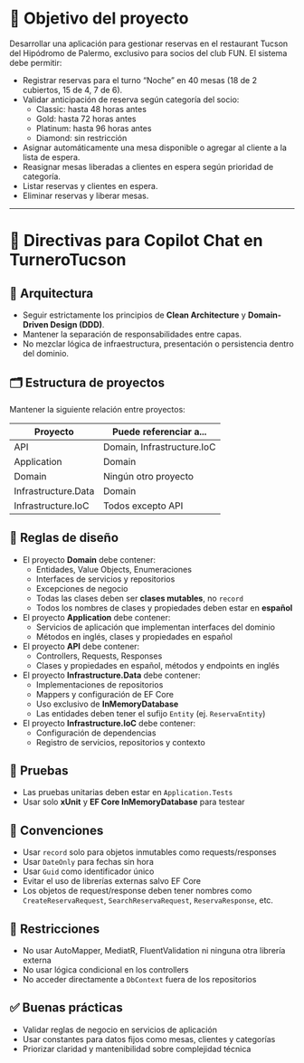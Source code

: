 # 🎯 Objetivo del proyecto

Desarrollar una aplicación para gestionar reservas en el restaurant Tucson del Hipódromo de Palermo, exclusivo para socios del club FUN. El sistema debe permitir:

- Registrar reservas para el turno “Noche” en 40 mesas (18 de 2 cubiertos, 15 de 4, 7 de 6).
- Validar anticipación de reserva según categoría del socio:
  - Classic: hasta 48 horas antes
  - Gold: hasta 72 horas antes
  - Platinum: hasta 96 horas antes
  - Diamond: sin restricción
- Asignar automáticamente una mesa disponible o agregar al cliente a la lista de espera.
- Reasignar mesas liberadas a clientes en espera según prioridad de categoría.
- Listar reservas y clientes en espera.
- Eliminar reservas y liberar mesas.

---

# 🧭 Directivas para Copilot Chat en TurneroTucson

## 🧱 Arquitectura
- Seguir estrictamente los principios de **Clean Architecture** y **Domain-Driven Design (DDD)**.
- Mantener la separación de responsabilidades entre capas.
- No mezclar lógica de infraestructura, presentación o persistencia dentro del dominio.

## 🗂️ Estructura de proyectos
Mantener la siguiente relación entre proyectos:

| Proyecto             | Puede referenciar a...                     |
|----------------------|--------------------------------------------|
| API                  | Domain, Infrastructure.IoC                |
| Application          | Domain                                     |
| Domain               | Ningún otro proyecto                       |
| Infrastructure.Data  | Domain                                     |
| Infrastructure.IoC   | Todos excepto API                          |

## 🧠 Reglas de diseño
- El proyecto **Domain** debe contener:
  - Entidades, Value Objects, Enumeraciones
  - Interfaces de servicios y repositorios
  - Excepciones de negocio
  - Todas las clases deben ser **clases mutables**, no `record`
  - Todos los nombres de clases y propiedades deben estar en **español**
- El proyecto **Application** debe contener:
  - Servicios de aplicación que implementan interfaces del dominio
  - Métodos en inglés, clases y propiedades en español
- El proyecto **API** debe contener:
  - Controllers, Requests, Responses
  - Clases y propiedades en español, métodos y endpoints en inglés
- El proyecto **Infrastructure.Data** debe contener:
  - Implementaciones de repositorios
  - Mappers y configuración de EF Core
  - Uso exclusivo de **InMemoryDatabase**
  - Las entidades deben tener el sufijo `Entity` (ej. `ReservaEntity`)
- El proyecto **Infrastructure.IoC** debe contener:
  - Configuración de dependencias
  - Registro de servicios, repositorios y contexto

## 🧪 Pruebas
- Las pruebas unitarias deben estar en `Application.Tests`
- Usar solo **xUnit** y **EF Core InMemoryDatabase** para testear

## 🧼 Convenciones
- Usar `record` solo para objetos inmutables como requests/responses
- Usar `DateOnly` para fechas sin hora
- Usar `Guid` como identificador único
- Evitar el uso de librerías externas salvo EF Core
- Los objetos de request/response deben tener nombres como `CreateReservaRequest`, `SearchReservaRequest`, `ReservaResponse`, etc.

## 🚫 Restricciones
- No usar AutoMapper, MediatR, FluentValidation ni ninguna otra librería externa
- No usar lógica condicional en los controllers
- No acceder directamente a `DbContext` fuera de los repositorios

## ✅ Buenas prácticas
- Validar reglas de negocio en servicios de aplicación
- Usar constantes para datos fijos como mesas, clientes y categorías
- Priorizar claridad y mantenibilidad sobre complejidad técnica
